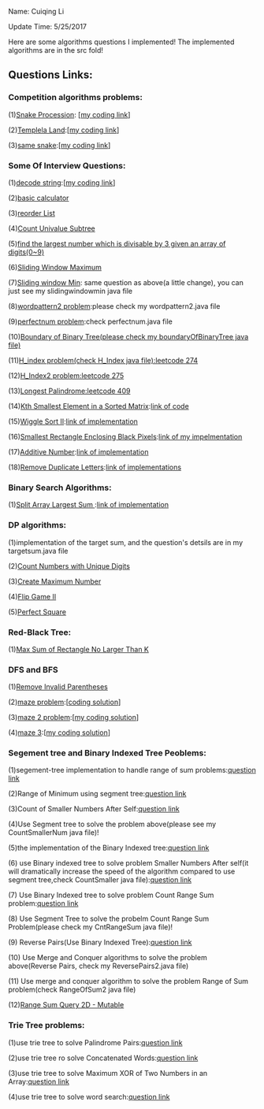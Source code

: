 Name: Cuiqing Li

Update Time: 5/25/2017

Here are some algorithms questions I implemented!
The implemented algorithms are in the src fold!

## Questions Links:

### Competition algorithms problems:

(1)[Snake Procession](https://www.codechef.com/SNCKQL17/problems/SNAKPROC): [[my coding link](https://github.com/tiandiao123/Algorithms-Problems/blob/master/src/Snake.java)]

(2)[Templela Land](https://www.codechef.com/SNCKQL17/problems/TEMPLELA):[[my coding link](https://github.com/tiandiao123/Algorithms-Problems/blob/master/src/TemplateLand.java)]

(3)[same snake](https://www.codechef.com/SNCKQL17/problems/SAMESNAK):[[my coding link](https://github.com/tiandiao123/Algorithms-Problems/blob/master/src/SameSnake.java)]

### Some Of Interview Questions:
(1)[decode string](https://www.careercup.com/question?id=5692396030394368):[[my coding link](https://github.com/tiandiao123/Algorithms-Problems/blob/master/src/Decodestring.java)]

(2)[basic calculator](https://leetcode.com/problems/basic-calculator/)

(3)[reorder List](https://leetcode.com/problems/reorder-list/)

(4)[Count Univalue Subtree](https://leetcode.com/problems/count-univalue-subtrees/)

(5)[find the largest number which is divisable by 3 given an array of digits(0~9)](https://www.careercup.com/question?id=5746456070717440)

(6)[Sliding Window Maximum](https://leetcode.com/problems/sliding-window-maximum/#/description) 

(7)[Sliding window Min](https://leetcode.com/problems/sliding-window-maximum/#/description): same question as above(a little change), you can just see my slidingwindowmin java file

(8)[wordpattern2 problem](https://leetcode.com/problems/word-pattern-ii/#/description):please check my wordpattern2.java file

(9)[perfectnum problem](https://leetcode.com/contest/leetcode-weekly-contest-25/problems/perfect-number/):check perfectnum.java file

(10)[Boundary of Binary Tree(please check my boundaryOfBinaryTree java file)](https://leetcode.com/problems/boundary-of-binary-tree/#/description)

(11)[H_index problem(check H_Index java file):leetcode 274](https://leetcode.com/problems/h-index/#/description)

(12)[H_Index2 problem:leetcode 275](https://leetcode.com/problems/h-index-ii/#/description)

(13)[Longest Palindrome:leetcode 409](https://leetcode.com/problems/longest-palindrome/#/description)

(14)[Kth Smallest Element in a Sorted Matrix](https://leetcode.com/problems/kth-smallest-element-in-a-sorted-matrix/#/description):[link of code](https://github.com/tiandiao123/Algorithms-Problems/blob/master/src/KthSmallestElement.java)

(15)[Wiggle Sort II](https://leetcode.com/problems/wiggle-sort-ii/#/description):[link of implementation](https://github.com/tiandiao123/Algorithms-Problems/blob/master/src/WiggleSort2.java)

(16)[Smallest Rectangle Enclosing Black Pixels](https://leetcode.com/problems/smallest-rectangle-enclosing-black-pixels/#/description):[link of my impelmentation](https://github.com/tiandiao123/Algorithms-Problems/blob/master/src/SmallestRectabgle.java)

(17)[Additive Number](https://leetcode.com/problems/additive-number/#/description):[link of implementation](https://github.com/tiandiao123/Algorithms-Problems/blob/master/src/AdditiveNumber.java)

(18)[Remove Duplicate Letters](https://leetcode.com/problems/remove-duplicate-letters/#/description):[link of implementations](https://github.com/tiandiao123/Algorithms-Problems/blob/master/src/RemoveDuplicates.java)

### Binary Search Algorithms:

(1)[Split Array Largest Sum ](https://leetcode.com/problems/split-array-largest-sum/#/description):[link of implementation](https://github.com/tiandiao123/Algorithms-Problems/blob/master/src/SplitArray.java)

### DP algorithms:

(1)implementation of the target sum, and the question's detsils are in my targetsum.java file

(2)[Count Numbers with Unique Digits](https://leetcode.com/problems/count-numbers-with-unique-digits/#/description)

(3)[Create Maximum Number](https://leetcode.com/problems/create-maximum-number/#/description)

(4)[Flip Game II](https://leetcode.com/problems/flip-game-ii/#/description)

(5)[Perfect Square](https://leetcode.com/problems/perfect-squares/#/description)

### Red-Black Tree:

(1)[Max Sum of Rectangle No Larger Than K](https://leetcode.com/problems/max-sum-of-sub-matrix-no-larger-than-k/#/description)

### DFS and BFS

(1)[Remove Invalid Parentheses](https://leetcode.com/problems/remove-invalid-parentheses/#/description)

(2)[maze problem](https://leetcode.com/problems/the-maze/#/description):[[coding solution](https://github.com/tiandiao123/Algorithms-Problems/blob/master/src/Maze1.java)]

(3)[maze 2 problem](https://leetcode.com/problems/the-maze-ii/#/description):[[my coding solution](https://github.com/tiandiao123/Algorithms-Problems/blob/master/src/maze2.java)]

(4)[maze 3](https://leetcode.com/problems/the-maze-iii/#/description):[[my coding solution](https://github.com/tiandiao123/Algorithms-Problems/blob/master/src/Maze3.java)]

### Segement tree and Binary Indexed Tree Peoblems:

(1)segement-tree implementation to handle range of sum problems:[question link](https://www.hackerearth.com/practice/notes/segment-tree-and-lazy-propagation/)

(2)Range of Minimum using segment tree:[question link](https://www.topcoder.com/community/data-science/data-science-tutorials/range-minimum-query-and-lowest-common-ancestor/)

(3)Count of Smaller Numbers After Self:[question link](https://leetcode.com/problems/count-of-smaller-numbers-after-self/?tab=Description#/description)

(4)Use Segment tree to solve the problem above(please see my CountSmallerNum java file)!

(5)the implementation of the Binary Indexed tree:[question link](https://www.topcoder.com/community/data-science/data-science-tutorials/binary-indexed-trees/)

(6) use  Binary indexed tree to solve problem Smaller Numbers After self(it will dramatically increase the speed of the algorithm compared to use segment tree,check CountSmaller java file):[question link](https://leetcode.com/problems/count-of-smaller-numbers-after-self/#/description)

(7) Use Binary Indexed tree to solve problem Count Range Sum problem:[question link](https://leetcode.com/problems/count-of-range-sum/#/description)

(8) Use Segment Tree to solve the probelm Count Range Sum Problem(please check my CntRangeSum java file)!

(9) Reverse Pairs(Use Binary Indexed Tree):[question link](https://leetcode.com/problems/reverse-pairs/?tab=Description#/description)

(10) Use Merge and Conquer algorithms to solve the problem above(Reverse Pairs, check my ReversePairs2.java file)

(11) Use merge and conquer algorithm to solve the problem Range of Sum problem(check RangeOfSum2 java file)

(12)[Range Sum Query 2D - Mutable](https://leetcode.com/problems/range-sum-query-2d-mutable/#/description)

### Trie Tree problems:

(1)use trie tree to solve Palindrome Pairs:[question link](https://leetcode.com/problems/palindrome-pairs/#/description)

(2)use trie tree ro solve Concatenated Words:[question link](https://leetcode.com/problems/concatenated-words/#/description)

(3)use trie tree to solve Maximum XOR of Two Numbers in an Array:[question link](https://leetcode.com/problems/maximum-xor-of-two-numbers-in-an-array/#/description)

(4)use trie tree to solve word search:[question link](https://leetcode.com/problems/word-search-ii/#/description)
